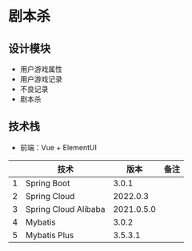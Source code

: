 # 剧本杀

## 设计模块

- 用户游戏属性
- 用户游戏记录
- 不良记录
- 剧本杀

## 技术栈

- 前端：Vue + ElementUI

|   | 技术                   | 版本         | 备注 |
|---|----------------------|------------|----|
| 1 | Spring Boot          | 3.0.1      |    |
| 2 | Spring Cloud         | 2022.0.3   |    |
| 3 | Spring Cloud Alibaba | 2021.0.5.0 |    |
| 4 | Mybatis              | 3.0.2      |    |
| 5 | Mybatis Plus         | 3.5.3.1    |    |


